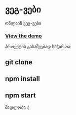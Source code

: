 # ვეგ-ვები

ონლაინ ვეგ-ვები

### [View the demo](https://vegweb.netlify.app)

პროექტის გასაშვებად საჭიროა:

## git clone <repository link>
## npm install
## npm start

მადლობა :)
